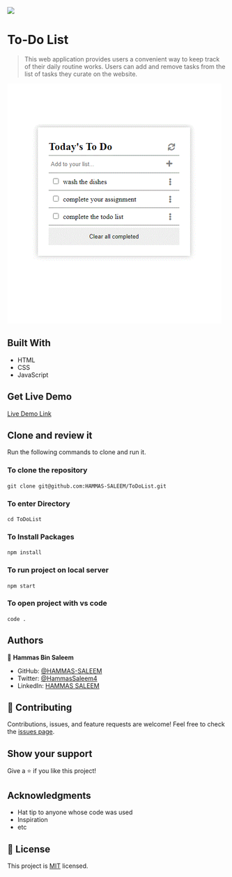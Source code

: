 ![](https://img.shields.io/badge/Microverse-blueviolet)

# To-Do List
> This web application provides users a convenient way to keep track of their daily routine works. Users can add and remove tasks from the list of tasks they curate on the website.


![SCREENSHOT](./src/assets/todo.GIF)


## Built With

- HTML
- CSS
- JavaScript

## Get Live Demo

[Live Demo Link](https://hammas-saleem.github.io/ToDoList/)


## Clone and review it

Run the following commands to clone and run it.

### To clone the repository

  `git clone git@github.com:HAMMAS-SALEEM/ToDoList.git`

### To enter Directory

`cd ToDoList`

### To Install Packages

`npm install`

### To run project on local server

`npm start`

### To open project with vs code 

`code .`

## Authors

👤 **Hammas Bin Saleem**

- GitHub: [@HAMMAS-SALEEM](https://github.com/HAMMAS-SALEEM)
- Twitter: [@HammasSaleem4](https://twitter.com/HammasSaleem4)
- LinkedIn: [HAMMAS SALEEM](https://www.linkedin.com/in/hammas-saleem)

## 🤝 Contributing
Contributions, issues, and feature requests are welcome!
Feel free to check the [issues page](../../issues/).

## Show your support
Give a ⭐️ if you like this project!

## Acknowledgments
- Hat tip to anyone whose code was used
- Inspiration
- etc

## 📝 License
This project is [MIT](./MIT.md) licensed.

